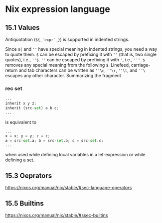 # Nix expression language

## 15.1 Values

Antiquotation (`` ${_`expr`_} ``) is supported in indented strings.

Since `${` and `''` have special meaning in indented strings, you need a way to quote them. `$` can
be escaped by prefixing it with `''` (that is, two single quotes), i.e., `''$`. `''` can be escaped
by prefixing it with `'`, i.e., `'''`. `$` removes any special meaning from the following `$`.
Linefeed, carriage-return and tab characters can be written as `''\n`, `''\r`, `''\t`, and `''\`
escapes any other character. Summarizing the fragment

### rec set

```python
...
inherit x y z;
inherit (src-set) a b c;
...
```

is equivalent to

```python
...
x = x; y = y; z = z;
a = src-set.a; b = src-set.b; c = src-set.c;
...

```

when used while defining local variables in a let-expression or while defining a set.

## 15.3 Oeprators

https://nixos.org/manual/nix/stable/#sec-language-operators

## 15.5 Builtins

https://nixos.org/manual/nix/stable/#ssec-builtins
